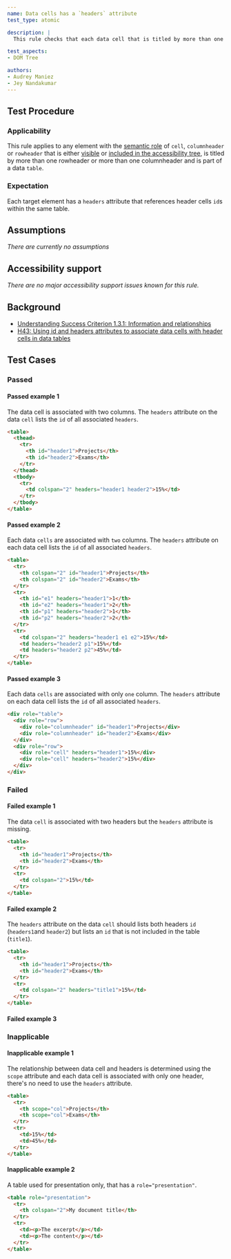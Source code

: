 ```yaml
---
name: Data cells has a `headers` attribute
test_type: atomic

description: |
  This rule checks that each data cell that is titled by more than one rowheader or more than one columnheader has a `headers` attribute that references header cells `id`s within the same table.

test_aspects:
- DOM Tree

authors:
- Audrey Maniez
- Jey Nandakumar
---
```


## Test Procedure

### Applicability

This rule applies to any element with the [semantic role](#semantic-role) of `cell`, `columnheader` or `rowheader` that is either [visible](#visible) or [included in the accessibility tree](#included-in-the-accessibility-tree), is titled by more than one rowheader or more than one columnheader and is part of a data `table`.

### Expectation

Each target element has a `headers` attribute that references header cells `id`s within the same table.

## Assumptions

*There are currently no assumptions*

## Accessibility support

*There are no major accessibility support issues known for this rule.*

## Background

- [Understanding Success Criterion 1.3.1: Information and relationships](https://www.w3.org/WAI/WCAG21/Understanding/info-and-relationships.html)
- [H43: Using id and headers attributes to associate data cells with header cells in data tables](https://www.w3.org/WAI/WCAG21/Techniques/html/H43)

## Test Cases

### Passed

#### Passed example 1

The data cell is associated with two columns. The `headers` attribute on the data `cell` lists the `id` of all associated `headers`.

```html
<table>
  <thead> 
    <tr>
      <th id="header1">Projects</th>
      <th id="header2">Exams</th>
    </tr>
  </thead>
  <tbody>
    <tr>
      <td colspan="2" headers="header1 header2">15%</td>
    </tr>
  </tbody>
</table>
```

#### Passed example 2

Each data `cells` are associated with `two` columns. The `headers` attribute on each data cell lists the `id` of all associated `headers`.

```html
<table>
  <tr>
    <th colspan="2" id="header1">Projects</th>
    <th colspan="2" id="header2">Exams</th>
  </tr>
  <tr>
    <th id="e1" headers="header1">1</th>
    <th id="e2" headers="header1">2</th>
    <th id="p1" headers="header2">1</th>
    <th id="p2" headers="header2">2</th>
  </tr>
  <tr>
    <td colspan="2" headers="header1 e1 e2">15%</td>
    <td headers="header2 p1">15%</td>
    <td headers="header2 p2">45%</td>
  </tr>
</table>
```

#### Passed example 3

Each data `cells` are associated with only `one` column. The `headers` attribute on each data cell lists the `id` of all associated `headers`.

```html
<div role="table">
  <div role="row">
    <div role="columnheader" id="header1">Projects</div>
    <div role="columnheader" id="header2">Exams</div>
  </div>
  <div role="row">
    <div role="cell" headers="header1">15%</div>
    <div role="cell" headers="header2">15%</div>
  </div>
</div>
```

### Failed

#### Failed example 1

The data `cell` is associated with two headers but the `headers` attribute is missing. 

```html
<table>
  <tr>
    <th id="header1">Projects</th>
    <th id="header2">Exams</th>
  </tr>
  <tr>
    <td colspan="2">15%</td>
  </tr>
</table>
```

#### Failed example 2

The `headers` attribute on the data `cell` should lists both headers `id` (`headers1`and `header2`) but lists an `id` that is not included in the table (`title1`).

```html
<table>
  <tr>
    <th id="header1">Projects</th>
    <th id="header2">Exams</th>
  </tr>
  <tr>
    <td colspan="2" headers="title1">15%</td>
  </tr>
</table>
```

#### Failed example 3


### Inapplicable

#### Inapplicable example 1

The relationship between data cell and headers is determined using the `scope` attribute and each data cell is associated with only one header, there's no need to use the `headers` attribute.

```html
<table>
  <tr>
    <th scope="col">Projects</th>
    <th scope="col">Exams</th>
  </tr>
  <tr>
    <td>15%</td>
    <td>45%</td>
  </tr>
</table>
```

#### Inapplicable example 2

A table used for presentation only, that has a `role="presentation"`. 

```html
<table role="presentation">
  <tr>
    <th colspan="2">My document title</th>
  </tr>
  <tr>
    <td><p>The excerpt</p></td>
    <td><p>The content</p></td>
  </tr>
</table>
```